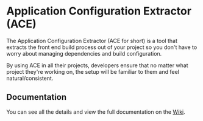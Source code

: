 # Application Configuration Extractor (ACE)
The Application Configuration Extractor (ACE for short) is a tool that extracts the front end build process out of your project so you don't have to worry about managing dependencies and build configuration.

By using ACE in all their projects, developers ensure that no matter what project they're working on, the setup will be familiar to them and feel natural/consistent.

## Documentation
You can see all the details and view the full documentation on the [Wiki](https://github.com/spothero/ace/wiki).
